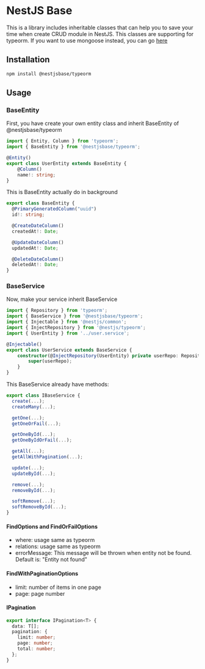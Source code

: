 # NestJS Base
This is a library includes inheritable classes that can help you to save your time when create CRUD module in NestJS. This classes are supporting for typeorm. If you want to use mongoose instead, you can go [here](https://www.npmjs.com/package/@nestjsbase/mongoose)

## Installation
```bash
npm install @nestjsbase/typeorm
```

## Usage

### BaseEntity
First, you have create your own entity class and inherit BaseEntity of @nestjsbase/typeorm
```typescript
import { Entity, Column } from 'typeorm';
import { BaseEntity } from '@nestjsbase/typeorm';

@Entity()
export class UserEntity extends BaseEntity {
    @Column()
    name!: string;
}
```
This is BaseEntity actually do in background
```typescript
export class BaseEntity {
  @PrimaryGeneratedColumn("uuid")
  id!: string;

  @CreateDateColumn()
  createdAt!: Date;

  @UpdateDateColumn()
  updatedAt!: Date;

  @DeleteDateColumn()
  deletedAt!: Date;
}
```

### BaseService
Now, make your service inherit BaseService
```typescript
import { Repository } from 'typeorm';
import { BaseService } from '@nestjsbase/typeorm';
import { Injectable } from '@nestjs/common';
import { InjectRepository } from '@nestjs/typeorm';
import { UserEntity } from '../user.service';

@Injectable()
export class UserService extends BaseService {
    constructor(@InjectRepository(UserEntity) private userRepo: Repository<UserEntity>){
        super(userRepo);
    }
}
```
This BaseService already have methods:
```typescript
export class IBaseService {
  create(...);
  createMany(...);

  getOne(...);
  getOneOrFail(...);

  getOneById(...);
  getOneByIdOrFail(...);

  getAll(...);
  getAllWithPagination(...);

  update(...);
  updateById(...);

  remove(...);
  removeById(...);

  softRemove(...);
  softRemoveById(...);
}
```
#### FindOptions and FindOrFailOptions
- where: usage same as typeorm
- relations: usage same as typeorm
- errorMessage: This message will be thrown when entity not be found. Default is: "Entity not found"
#### FindWithPaginationOptions
- limit: number of items in one page
- page: page number
#### IPagination
```typescript
export interface IPagination<T> {
  data: T[];
  pagination: {
    limit: number;
    page: number;
    total: number;
  };
}
```